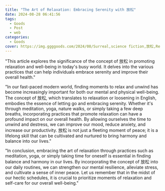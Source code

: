 ```yaml
---
title: "The Art of Relaxation: Embracing Serenity with 放松"
date: 2024-08-28 06:41:56
tags:
  - Goods
  - Post
  - web
categories:
  - Goods
cover: https://img.ggggoods.com/2024/08/Surreal,science fiction,放松,Relax,technology,tech,diagrams,renderings,colors_20240830_00001_.png
---
```


"This article explores the significance of the concept of 放松 in promoting relaxation and well-being in today's busy world. It delves into the various practices that can help individuals embrace serenity and improve their overall health."

"In our fast-paced modern world, finding moments to relax and unwind has become increasingly important for both our mental and physical well-being. The concept of 放松, which translates to relaxation or loosening in English, embodies the essence of letting go and embracing serenity. Whether it's through meditation, yoga, nature walks, or simply taking a few deep breaths, incorporating practices that promote relaxation can have a profound impact on our overall health. By allowing ourselves the time to unwind and destress, we can improve our mood, reduce anxiety, and increase our productivity. 放松 is not just a fleeting moment of peace; it is a lifelong skill that can be cultivated and nurtured to bring harmony and balance into our lives."

"In conclusion, embracing the art of relaxation through practices such as meditation, yoga, or simply taking time for oneself is essential in finding balance and harmony in our lives. By incorporating the concept of 放松 into our daily routines, we can strengthen our mental resilience, alleviate stress, and cultivate a sense of inner peace. Let us remember that in the midst of our hectic schedules, it is crucial to prioritize moments of relaxation and self-care for our overall well-being."
